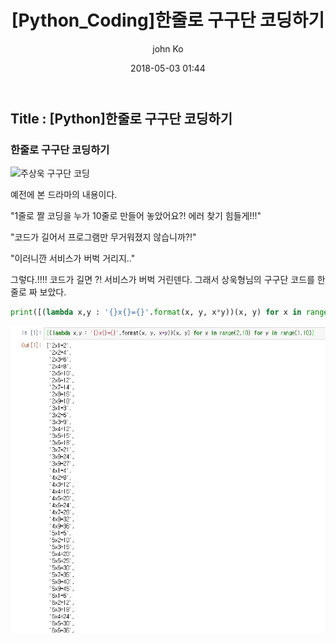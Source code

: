 ﻿---
title: "[Python_Coding]한줄로 구구단 코딩하기"
layout: post
date: 2018-05-03 01:44
image: /assets/images/markdown.jpg
headerImage: false
tag:
- Python Programming
- Coding
- Python
- 생활코딩
star: true
category: blog
author: john Ko
description: Coding
---

## Title : [Python]한줄로 구구단 코딩하기



### 한줄로 구구단 코딩하기 

![주상욱 구구단 코딩](https://youtu.be/CuOwAqEk348)



예전에  본 드라마의 내용이다. 

"1줄로 짤 코딩을 누가 10줄로 만들어 놓았어요?!  에러 찾기 힘들게!!!"

"코드가 길어서 프로그램만 무거워졌지 않습니까?!"

"이러니깐 서비스가 버벅 거리지.."

그렇다.!!!! 코드가 길면 ?! 서비스가 버벅 거린덴다. 그래서 상욱형님의 구구단 코드를 한줄로 짜 보았다.

 ```python
print([(lambda x,y : '{}x{}={}'.format(x, y, x*y))(x, y) for x in range(2,10) for y in range(1,10)])
 ```

![결과값](/imgs/GuGuDan.jpg)







